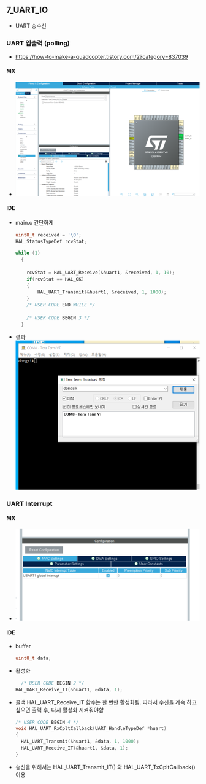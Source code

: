 ## 7_UART_IO

- UART 송수신

### UART 입출력 (polling)

- https://how-to-make-a-quadcopter.tistory.com/2?category=837039

#### MX

- ![image-20210217110707078](README.assets/image-20210217110707078.png)

#### IDE

- main.c 간단하게

  ```c
  uint8_t received = '\0';
  HAL_StatusTypeDef rcvStat;
  ```

  ```c
  while (1)
    {
  
      rcvStat = HAL_UART_Receive(&huart1, &received, 1, 10);
      if(rcvStat == HAL_OK)
      {
          HAL_UART_Transmit(&huart1, &received, 1, 1000);
      }
      /* USER CODE END WHILE */
  
      /* USER CODE BEGIN 3 */
    }
  ```

  

- 결과
  ![image-20210217112959648](README.assets/image-20210217112959648.png)



### UART Interrupt

#### MX

- ![image-20210217113711340](README.assets/image-20210217113711340.png)



#### IDE

- buffer

  ```c
  uint8_t data;
  ```

- 활성화

  ```c
    /* USER CODE BEGIN 2 */
  HAL_UART_Receive_IT(&huart1, &data, 1);
  ```

- 콜백
  HAL_UART_Receive_IT 함수는 한 번만 활성화됨. 따라서 수신을 계속 하고 싶으면 출력 후, 다시 활성화 시켜줘야함

  ```c
  /* USER CODE BEGIN 4 */
  void HAL_UART_RxCpltCallback(UART_HandleTypeDef *huart)
  {
    HAL_UART_Transmit(&huart1, &data, 1, 1000);
    HAL_UART_Receive_IT(&huart1, &data, 1);
  }
  ```

  

- 송신을 위해서는 HAL_UART_Transmit_IT() 와 HAL_UART_TxCpltCallback() 이용
